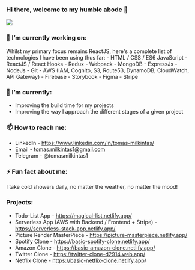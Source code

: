 ### Hi there, welcome to my humble abode 👋


<img src="https://camo.githubusercontent.com/21520589328e16fbc85a3796bbfaec7b515141ef/68747470733a2f2f696d672e69636f6e73382e636f6d2f666c75656e742f39362f3030303030302f706f7274666f6c696f2e706e67" href="tommi.netlify.app" style="max-width:100%;"></a>


### 🔭 I’m currently working on:
Whilst my primary focus remains ReactJS, here's a complete list of technologies I have been using thus far:
    - HTML / CSS / ES6 JavaScript
    - ReactJS / React Hooks
    - Redux
    - Webpack
    - MongoDB
    - ExpressJs
    - NodeJs
    - Git
    - AWS (IAM, Cognito, S3, Route53, DynamoDB, CloudWatch, API Gateway)
    - Firebase
    - Storybook
    - Figma
    - Stripe

### 🌱 I’m currently:
- Improving the build time for my projects
- Improving the way I approach the different stages of a given project

### 📫 How to reach me:
- LinkedIn - https://www.linkedin.com/in/tomas-milkintas/
- Email - tomas.milkintas1@gmail.com
- Telegram - @tomasmilkintas1

### ⚡ Fun fact about me: 
I take cold showers daily, no matter the weather, no matter the mood! 

### Projects:

- Todo-List App - https://magical-list.netlify.app/
- Serverless App (AWS with Backend / Frontend + Stripe) - https://serverless-stack-app.netlify.app/
- Picture Render MasterPiece - https://picture-masterpiece.netlify.app/
- Spotify Clone - https://basic-spotify-clone.netlify.app/
- Amazon Clone - https://basic-amazon-clone.netlify.app/
- Twitter Clone - https://twitter-clone-d2914.web.app/
- Netflix Clone - https://basic-netflix-clone.netlify.app/



<!--
**tomasmilkintas/tomasmilkintas** is a ✨ _special_ ✨ repository because its `README.md` (this file) appears on your GitHub profile.

Here are some ideas to get you started:

- 🔭 I’m currently working on ...
- 🌱 I’m currently learning ...
- 👯 I’m looking to collaborate on ...
- 🤔 I’m looking for help with ...
- 💬 Ask me about ...
- 📫 How to reach me: ...
- 😄 Pronouns: ...
- ⚡ Fun fact: ...
-->
